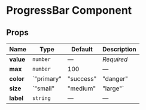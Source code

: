 # ProgressBar Component

## Props

| Name | Type | Default | Description |
|------|------|---------|-------------|
| **value** | `number` | — | _Required_ |
| **max** | `number` | 100 | — |
| **color** | `"primary" | "success" | "danger" | "warning"` | primary | — |
| **size** | `"small" | "medium" | "large"` | medium | — |
| **label** | `string` | — | — |
